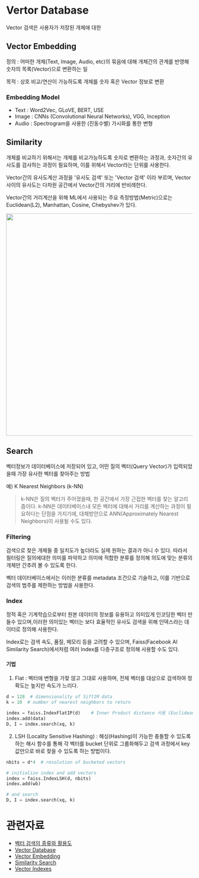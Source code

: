 
# Vertor Database

Vector 검색은 사용자가 저장된 개체애 대한 


## Vector Embedding

정의 : 어떠한 개체(Text, Image, Audio, etc)의 묶음에 대해 개체간의 관계를 반영해 숫자의 목록(Vector)으로 변환하는 일

목적 : 상호 비교/연산이 가능하도록 개체를 숫자 혹은 Vector 정보로 변환 

### Embedding Model

- Text : Word2Vec, GLoVE, BERT, USE
- Image : CNNs (Convolutional Neural Networks), VGG, Inception
- Audio : Spectrogram을 사용한 (진동수별) 가시화를 통한 변형

## Similarity

개체를 비교하기 위해서는 개체를 비교가능하도록 숫자로 변환하는 과정과, 숫자간의 유사도를 검사하는 과정이 필요하며, 이를 위해서 Vector라는 단위를 사용한다.

Vector간의 유사도계산 과정을 '유사도 검색' 또는 'Vector 검색' 이라 부르며, Vector사이의 유사도는 다차원 공간에서 Vector간의 거리에 반비례한다.

Vector간의 거리계산을 위해 ML에서 사용되는 주요 측정방법(Metric)으로는 Euclidean(L2), Manhattan, Cosine, Chebyshev가 있다.

<img src=https://d33wubrfki0l68.cloudfront.net/05ba039181d2fb699d30257790c4b731e14de9ef/6db99/images/what-is-similarity-search-distance-metrics.jpeg width=650 height=600/>

##  Search

벡터정보가 데이터베이스에 저장되어 있고, 어떤 질의 벡터(Query Vector)가 입력되었을때 가장 유사한 벡터를 찾아주는 방법

예) K Nearest Neighbors (k-NN)
> k-NN은 질의 벡터가 주어졌을때, 한 공간에서 가장 근접한 벡터를 찾는 알고리즘이다.
> k-NN은 데이터베이스내 모든 벡터에 대해서 거리를 계산하는 과정이 필요하다는 단점을 가지기에, 대체방안으로 ANN(Approximately Nearest Neighbors)이 사용될 수도 있다.


### Filtering

검색으로 찾은 개체들 중 일치도가 높더라도 실제 원하는 결과가 아니 수 있다. 따라서 필터링은 질의에대한 의미를 파악하고 의미에 적합한 분류를 정의해 의도에 맞는 분류의 개체만 간추려 볼 수 있도록 한다.

벡터 데이터베이스에서는 이러한 분류를 metadata 조건으로 기술하고, 이를 기반으로 검색의 범주를 제한하는 방법을 사용한다.

### Index

정적 혹은 기계학습으로부터 원본 데이터의 정보를 유용하고 의미있게 인코딩한 벡터 만들수 있으며,이러한 의미있는 벡터는 보다 효율적인 유사도 검색을 위해 인덱스라는 데이터로 정의해 사용한다.

Index로는 검색 속도, 품질, 메모리 등을 고려할 수 있으며, Faiss(Facebook AI Similarity Search)에서처럼 여러 Index를 다층구조로 정의해 사용할 수도 있다.

#### 기법

1. Flat : 벡터에 변형을 가핮 않고 그대로 사용하며, 전체 벡터를 대상으로 검색하여 정확도는 높지만 속도가 느리다.
```Python
d = 128  # dimensionality of Sift1M data
k = 10  # number of nearest neighbors to return

index = faiss.IndexFlatIP(d)    # Inner Product distance 사용 (Euclidean/L2 거리는 IndexFlatL2 method 사용)
index.add(data)
D, I = index.search(xq, k)
```
2. LSH (Locality Sensitive Hashing) : 해싱(Hashing)이 가능한 충돌할 수 있도록 하는 해시 함수를 통해 각 벡터를 bucket 단위로 그룹화해두고 검색 과정에서 key값만으로 바로 찾을 수 있도록 하는 방법이다.
``` Python
nbits = d*4  # resolution of bucketed vectors

# initialize index and add vectors
index = faiss.IndexLSH(d, nbits)
index.add(wb)

# and search
D, I = index.search(xq, k)
```




# 관련자료
- [벡터 검색의 종류와 활용도](https://www.itworld.co.kr/tags/18955/ai/209202)
- [Vector Database](https://www.pinecone.io/learn/vector-database/)
- [Vector Embedding](https://www.pinecone.io/learn/vector-embeddings/)
- [Similarity Search](https://www.pinecone.io/learn/what-is-similarity-search/)
- [Vector Indexes](https://www.pinecone.io/learn/vector-indexes/)

